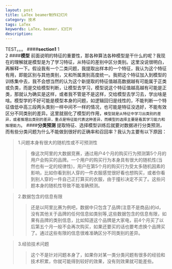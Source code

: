 ```yaml
---
layout: post
title: LaTex beamer制作幻灯片
category: 技术
tags: LaTex
keywords: LaTex，beamer，幻灯片
description: 
---
```

TEST。。。
####**section1**
1 <br/>
2
####**模型**
前面说明的特征的重要性，那各种算法各种模型是干什么的呢？我现在的理解就是模型是为了学习特征，从特征的差别中区分类别。这里没说很明白，再解释一下。假设我有一个二类问题，我提取出样本的一个特征，我认为这个特征有用，即能区别与其他类别，又和所属类别高度统一。我把这个特征加入到模型的训练集中去，我不会想当然的认为这个新提取的特征值越高数据越有可能属于正类或负类，而是交给模型判断，让模型去学习，模型说这个特征值越高越有可能是正类，那就认为确实是这样，或者我不管是不是这样，交给模型去学习去，学出啥是啥。模型学的不好可能是模型本身的问题，如逻辑回归是线性的，不能判断一个特征值低中高三段两头类别一样中间不一样的情况，也可能是特征没选好，不能有效区分不同类别的差异。这里就弱化了模型的作用，`模型就是从特征中学习出类别的差异，或者推理出类别的差异，重点是特征能代表这种差异，而模型的选择主要是看其学习能力和推理能力`。
####**分类预测**
提取特征、选择模型训练后就要对数据进行分类预测，而有些分类问题为什么不能做到很好的正确率和召回率？我认为主要有以下原因：
>1.问题本身有很大的随机性或不可预测性
>>像这次阿里的大数据竞赛，通过用户4个月的购买行为预测第5个月的用户会购买的品牌。一个用户的购买行为本身具有很大的随机性(当然也有一定的规律性)，用户在第5个月的购买行为受太多随机因素的影响，比如你看到别人穿的一件衣服感觉很好看也想购买，或者你看到别人穿的一件自己正打算买的衣服，由于撞衫决定不买了。这些问题本身的随机性导致不能准确预测。

>2.数据包含的信息有限
>>还是以阿里比赛为例吧，数据中只包含了品牌(注意不是商品)的id，没有其他关于品牌的任何信息如类别等,这些数据包含的信息有限，如果有品牌的类别信息，比如知道这个品牌是大家电，前4个月买了以后第五个月一般不会再次购买，如果还要买的话也要考虑换个品牌买了。通过这些有限的信息很难准确区分不同类别的差异。

>3.经验技术问题
>>这个不是针对问题本身了，如果你对某一类分类问题有很多的经验和技术积累，你就可能得到较好的效果，没有则效果就可能差些。
